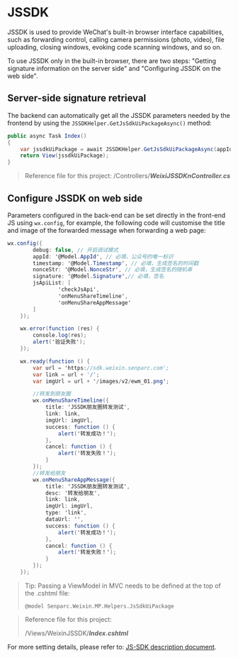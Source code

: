 # JSSDK

JSSDK is used to provide WeChat's built-in browser interface capabilities, such as forwarding control, calling camera permissions (photo, video), file uploading, closing windows, evoking code scanning windows, and so on.

To use JSSDK only in the built-in browser, there are two steps: "Getting signature information on the server side" and "Configuring JSSDK on the web side".

## Server-side signature retrieval

The backend can automatically get all the JSSDK parameters needed by the frontend by using the `JSSDKHelper.GetJsSdkUiPackageAsync()` method:

```c#
public async Task Index()
{
    var jssdkUiPackage = await JSSDKHelper.GetJsSdkUiPackageAsync(appId, appSecret, Request)
    return View(jssdkUiPackage);
}
```

> Reference file for this project:
> /Controllers/**_WeixiJSSDKnController.cs_**

## Configure JSSDK on web side

Parameters configured in the back-end can be set directly in the front-end JS using `wx.config`, for example, the following code will customise the title and image of the forwarded message when forwarding a web page:

```c#
wx.config({
        debug: false, // 开启调试模式
        appId: '@Model.AppId', // 必填，公众号的唯一标识
        timestamp: '@Model.Timestamp', // 必填，生成签名的时间戳
        nonceStr: '@Model.NonceStr', // 必填，生成签名的随机串
        signature: '@Model.Signature',// 必填，签名
        jsApiList: [
                'checkJsApi',
                'onMenuShareTimeline',
                'onMenuShareAppMessage'
        ]
    });

    wx.error(function (res) {
        console.log(res);
        alert('验证失败');
    });

    wx.ready(function () {
        var url = 'https://sdk.weixin.senparc.com';
        var link = url + '/';
        var imgUrl = url + '/images/v2/ewm_01.png';

        //转发到朋友圈
        wx.onMenuShareTimeline({
            title: 'JSSDK朋友圈转发测试',
            link: link,
            imgUrl: imgUrl,
            success: function () {
                alert('转发成功！');
            },
            cancel: function () {
                alert('转发失败！');
            }
        });
        //转发给朋友
        wx.onMenuShareAppMessage({
            title: 'JSSDK朋友圈转发测试',
            desc: '转发给朋友',
            link: link,
            imgUrl: imgUrl,
            type: 'link',
            dataUrl: '',
            success: function () {
                alert('转发成功！');
            },
            cancel: function () {
                alert('转发失败！');
            }
        });
    });
```

> Tip: Passing a ViewModel in MVC needs to be defined at the top of the .cshtml file:
>
> ```
> @model Senparc.Weixin.MP.Helpers.JsSdkUiPackage
> ```

> Reference file for this project:
>
> /Views/WeixinJSSDK/**_Index.cshtml_**

For more setting details, please refer to: [JS-SDK description document](https://developers.weixin.qq.com/doc/offiaccount/OA_Web_Apps/JS-SDK.html).

